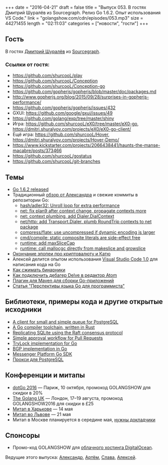 +++
date = "2016-04-21"
draft = false
title = "Выпуск 053. В гостях Дмитрий Шуралёв из Sourcegraph. Релиз Go 1.6.2. Опыт использования VS Code."
link = "golangshow.com/cdn/episodes/053.mp3"
size = 44271455
length = "02:11:03"
categories = ["новости", "гости"]
+++

## Гость
В гостях [Дмитрий Шуралёв](https://twitter.com/shurcooL) из [Sourcegraph](https://sourcegraph.com).

### Ссылки от гостя:
- https://github.com/shurcooL/play
- https://github.com/shurcooL/Conception
- https://github.com/shurcooL/Conception-go
- https://github.com/gopherjs/gopherjs/blob/master/doc/packages.md
- http://www.gopherjs.org/blog/2015/09/28/surprises-in-gopherjs-performance/
- https://github.com/gopherjs/gopherjs/issues/432
- GXUI: https://github.com/google/gxui/issues/49
- https://github.com/golang/exp/tree/master/shiny
- Игра: https://github.com/shurcooL/eX0/tree/master/eX0-go, https://dmitri.shuralyov.com/projects/eX0/eX0-go-client/
- Ещё игра: https://github.com/shurcooL/Hover, https://dmitri.shuralyov.com/projects/Hover-Demo/
- https://www.kickstarter.com/projects/2066438441/haunts-the-manse-macabre/posts/373466
- https://github.com/shurcooL/gostatus
- https://github.com/shurcooL/git-branches

## Темы
- [Go 1.6.2 released](https://github.com/golang/go/issues?q=milestone%3AGo1.6.2)
- Традиционный [обзор от Александра](https://github.com/LK4D4/report/blob/master/reports/golang-04-21.txt) и свежие коммиты в репозитории Go:
  - [hash/adler32: Unroll loop for extra performance](https://github.com/golang/go/commit/89a1f02834f1472cf307b222e14884ebd41086d3)
  - [net: fix plan9 after context change, propagate contexts more](https://github.com/golang/go/commit/f60fcca5f1e7b7a33e219ec45d4bd9dc58dd2552)
  - [net: context plumbing, add Dialer.DialContext](https://github.com/golang/go/commit/b6b4004d5a5bf7099ac9ab76777797236da7fe63)
  - [net/http: add Transport.Dialer, plumb RoundTrip contexts to net package](https://github.com/golang/go/commit/585590549a3c6e26e7963081e11478a1913744a6)
  - [compress/flate: use uncompressed if dynamic encoding is larger](https://github.com/golang/go/commit/6ec481b06c1ceba5792e355ca45f7476bb78f21f)
  - [cmd/compile: static composite literals are side-effect free](https://github.com/golang/go/commit/55ab07c224a358cabe795fb1e52a627194d7daee)
  - [runtime: add maxSliceCap](https://github.com/golang/go/commit/a4dd6ea1524901fab5deac60772345babd058ae7)
  - [runtime: call mallocgc directly from makeslice and growslice](https://github.com/golang/go/commit/0150f15a924a7b4ac0c794012f6b12c8aa406b54)
- [Окончание эпопеи про криптовалюту и Катю](https://habrahabr.ru/post/281709/)
- Алексей делится опытом использования [Visual Studio Code 1.0](https://code.visualstudio.com/blogs/2016/04/14/vscode-1.0) для написания кода на Go
- [Как сжимать бинарники](https://blog.filippo.io/shrink-your-go-binaries-with-this-one-weird-trick/)
- [Как подключить дебагер Delve в редактор Atom](https://atom.io/packages/go-debug)
- [Плагин для Maven для сборки Go-приложений](https://github.com/raydac/mvn-golang)
- [Статья "Перспективы языка Go для программиста"](https://habrahabr.ru/post/281320/)

## Библиотеки, примеры кода и другие открытые исходники
- [A client for small and simple queue for PostgreSQL](https://github.com/mc2soft/spgq-go)
- [A Go compiler toolchain, written in Rust](https://github.com/yberreby/rgo)
- [Replicating SQLite using the Raft consensus protocol](https://github.com/otoolep/rqlite)
- [Simple approval workflow for Pull Requests](https://github.com/lgtmco)
- [TryLock implementation for Go](https://github.com/LK4D4/trylock)
- [BGP implementation in Go](https://github.com/osrg/gobgp)
- [Messenger Platform Go SDK](https://github.com/maciekmm/messenger-platform-go-sdk)
- [Прокси для PostgreSQL](https://github.com/sorintlab/stolon)

## Конференции и митапы
- [dotGo 2016](http://www.dotgo.eu) — Париж, 10 октября, промокод GOLANGSHOW для скидки в 20%
- [The Golang UK](http://golanguk.com) — Лондон, 17–19 августа, промокод GOLANGSHOW2016 для скидки в £25
- [Митап в Харькове](http://www.meetup.com/Kharkiv-Go-DevOps-Meetup/events/230286553/) — 14 мая
- [Митап во Львове](http://www.meetup.com/Lviv-Golang-Group/events/230225272/) — 21 мая
- Митап в Москве планируется в середине мая, [нужны докладчики](https://groups.google.com/forum/#!topic/golang-ru/0LsVwsjvPUo)

## Спонсоры
- Промо-код GOLANGSHOW для [облачного хостинга DigitalOcean](https://www.digitalocean.com/?utm_campaign=golangshow&utm_medium=podcast&refcode=63eedb038a3e).

Ведущие этого выпуска: [Александр](https://twitter.com/LK4D4math), [Артём](https://twitter.com/miolini), [Слава](https://twitter.com/m0sth8), [Алексей](https://twitter.com/paaleksey).
